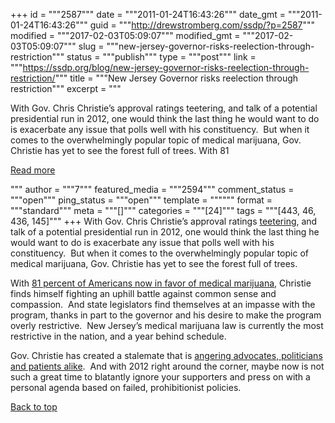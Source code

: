 +++
id = """2587"""
date = """2011-01-24T16:43:26"""
date_gmt = """2011-01-24T16:43:26"""
guid = """http://drewstromberg.com/ssdp/?p=2587"""
modified = """2017-02-03T05:09:07"""
modified_gmt = """2017-02-03T05:09:07"""
slug = """new-jersey-governor-risks-reelection-through-restriction"""
status = """publish"""
type = """post"""
link = """https://ssdp.org/blog/new-jersey-governor-risks-reelection-through-restriction/"""
title = """New Jersey Governor risks reelection through restriction"""
excerpt = """<p>With Gov. Chris Christie’s approval ratings teetering, and talk of a potential presidential run in 2012, one would think the last thing he would want to do is exacerbate any issue that polls well with his constituency.  But when it comes to the overwhelmingly popular topic of medical marijuana, Gov. Christie has yet to see the forest full of trees. With 81</p>
<div class="h10"></div>
<p><a class="more-link2 flat" href="https://ssdp.org/blog/new-jersey-governor-risks-reelection-through-restriction/">Read more</a></p>
"""
author = """7"""
featured_media = """2594"""
comment_status = """open"""
ping_status = """open"""
template = """"""
format = """standard"""
meta = """[]"""
categories = """[24]"""
tags = """[443, 46, 436, 145]"""
+++
With Gov. Chris Christie’s approval ratings <a href="http://online.wsj.com/article/SB10001424052748704881304576094262124826284.html">teetering</a>, and talk of a potential presidential run in 2012, one would think the last thing he would want to do is exacerbate any issue that polls well with his constituency.  But when it comes to the overwhelmingly popular topic of medical marijuana, Gov. Christie has yet to see the forest full of trees.

With <a href="http://abcnews.go.com/m/story?id=9586503">81 percent of Americans now in favor of medical marijuana</a>, Christie finds himself fighting an uphill battle against common sense and compassion.  And state legislators find themselves at an impasse with the program, thanks in part to the governor and his desire to make the program overly restrictive.  New Jersey’s medical marijuana law is currently the most restrictive in the nation, and a year behind schedule.

Gov. Christie has created a stalemate that is <a href="http://www.nj.com/news/index.ssf/2011/01/senate_moves_towards_dissolvin.html">angering advocates, politicians and patients alike</a>.  And with 2012 right around the corner, maybe now is not such a great time to blatantly ignore your supporters and press on with a personal agenda based on failed, prohibitionist policies.

<a title="Back to Top" href="http://ssdp.org/news/blog/new-jersey-governor-risks-reelection-through-restriction#top">Back to top</a>
